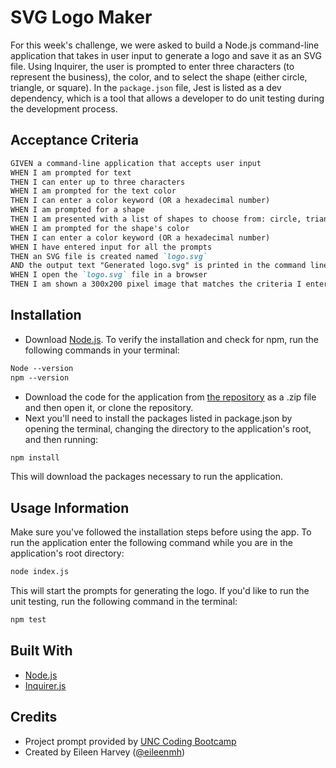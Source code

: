 # SVG Logo Maker

For this week's challenge, we were asked to build a Node.js command-line application that takes in user input to generate a logo and save it as an SVG file. Using Inquirer, the user is prompted to enter three characters (to represent the business), the color, and to select the shape (either circle, triangle, or square). In the `package.json` file, Jest is listed as a dev dependency, which is a tool that allows a developer to do unit testing during the development process.

## Acceptance Criteria

```md
GIVEN a command-line application that accepts user input
WHEN I am prompted for text
THEN I can enter up to three characters
WHEN I am prompted for the text color
THEN I can enter a color keyword (OR a hexadecimal number)
WHEN I am prompted for a shape
THEN I am presented with a list of shapes to choose from: circle, triangle, and square
WHEN I am prompted for the shape's color
THEN I can enter a color keyword (OR a hexadecimal number)
WHEN I have entered input for all the prompts
THEN an SVG file is created named `logo.svg`
AND the output text "Generated logo.svg" is printed in the command line
WHEN I open the `logo.svg` file in a browser
THEN I am shown a 300x200 pixel image that matches the criteria I entered
```
## Installation

- Download [Node.js](https://nodejs.dev/en/download/). To verify the installation and check for npm, run the following commands in your terminal:

```md
Node --version
npm --version
```

- Download the code for the application from [the repository](https://github.com/eileenmh/svg-logo-maker) as a .zip file and then open it, or clone the repository.
- Next you'll need to install the packages listed in package.json by opening the terminal, changing the directory to the application's root, and then running:

```md
npm install
```

This will download the packages necessary to run the application.

## Usage Information

Make sure you've followed the installation steps before using the app.
To run the application enter the following command while you are in the application's root directory:

```md
node index.js
```

This will start the prompts for generating the logo. If you'd like to run the unit testing, run the following command in the terminal:

```md
npm test
```

## Built With

- [Node.js](https://nodejs.org/en)
- [Inquirer.js](https://www.npmjs.com/package/inquirer)

## Credits

- Project prompt provided by [UNC Coding Bootcamp](https://bootcamp.unc.edu/coding/)
- Created by Eileen Harvey ([@eileenmh](https://github.com/eileenmh))